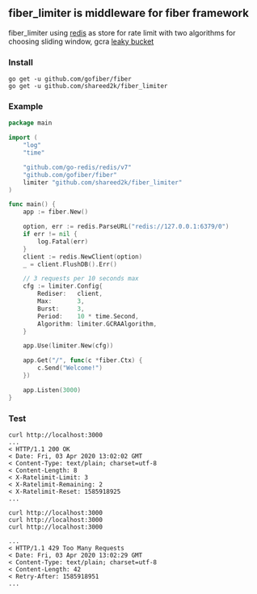 ## fiber_limiter is middleware for fiber framework 

fiber_limiter using [redis](https://github.com/go-redis/redis) as store for rate limit with two algorithms for choosing sliding window, gcra [leaky bucket](https://en.wikipedia.org/wiki/Leaky_bucket)

### Install
```
go get -u github.com/gofiber/fiber
go get -u github.com/shareed2k/fiber_limiter
```
### Example
```go
package main

import (
	"log"
	"time"

	"github.com/go-redis/redis/v7"
	"github.com/gofiber/fiber"
	limiter "github.com/shareed2k/fiber_limiter"
)

func main() {
	app := fiber.New()

	option, err := redis.ParseURL("redis://127.0.0.1:6379/0")
	if err != nil {
		log.Fatal(err)
	}
	client := redis.NewClient(option)
	_ = client.FlushDB().Err()

	// 3 requests per 10 seconds max
	cfg := limiter.Config{
		Rediser:   client,
		Max:       3,
		Burst:     3,
		Period:    10 * time.Second,
		Algorithm: limiter.GCRAAlgorithm,
	}

	app.Use(limiter.New(cfg))

	app.Get("/", func(c *fiber.Ctx) {
		c.Send("Welcome!")
	})

	app.Listen(3000)
}

```
### Test
```curl
curl http://localhost:3000
...
< HTTP/1.1 200 OK
< Date: Fri, 03 Apr 2020 13:02:02 GMT
< Content-Type: text/plain; charset=utf-8
< Content-Length: 8
< X-Ratelimit-Limit: 3
< X-Ratelimit-Remaining: 2
< X-Ratelimit-Reset: 1585918925
...

curl http://localhost:3000
curl http://localhost:3000
curl http://localhost:3000

...
< HTTP/1.1 429 Too Many Requests
< Date: Fri, 03 Apr 2020 13:02:29 GMT
< Content-Type: text/plain; charset=utf-8
< Content-Length: 42
< Retry-After: 1585918951
...
```

